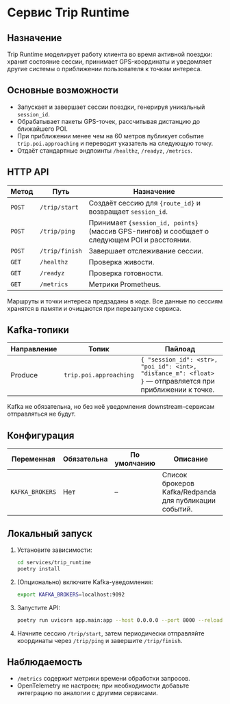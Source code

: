 # Сервис Trip Runtime

## Назначение
Trip Runtime моделирует работу клиента во время активной поездки: хранит состояние сессии, принимает GPS-координаты и уведомляет другие системы о приближении пользователя к точкам интереса.

## Основные возможности
- Запускает и завершает сессии поездки, генерируя уникальный `session_id`.
- Обрабатывает пакеты GPS-точек, рассчитывая дистанцию до ближайшего POI.
- При приближении менее чем на 60 метров публикует событие `trip.poi.approaching` и переводит указатель на следующую точку.
- Отдаёт стандартные эндпоинты `/healthz`, `/readyz`, `/metrics`.

## HTTP API
| Метод | Путь | Назначение |
| --- | --- | --- |
| `POST` | `/trip/start` | Создаёт сессию для `{route_id}` и возвращает `session_id`. |
| `POST` | `/trip/ping` | Принимает `{session_id, points}` (массив GPS-пингов) и сообщает о следующем POI и расстоянии. |
| `POST` | `/trip/finish` | Завершает отслеживание сессии. |
| `GET` | `/healthz` | Проверка живости. |
| `GET` | `/readyz` | Проверка готовности. |
| `GET` | `/metrics` | Метрики Prometheus. |

Маршруты и точки интереса предзаданы в коде. Все данные по сессиям хранятся в памяти и очищаются при перезапуске сервиса.

## Kafka-топики
| Направление | Топик | Пайлоад |
| --- | --- | --- |
| Produce | `trip.poi.approaching` | `{ "session_id": <str>, "poi_id": <int>, "distance_m": <float> }` — отправляется при приближении к точке. |

Kafka не обязательна, но без неё уведомления downstream-сервисам отправляться не будут.

## Конфигурация
| Переменная | Обязательна | По умолчанию | Описание |
| --- | --- | --- | --- |
| `KAFKA_BROKERS` | Нет | – | Список брокеров Kafka/Redpanda для публикации событий. |

## Локальный запуск
1. Установите зависимости:
   ```bash
   cd services/trip_runtime
   poetry install
   ```
2. (Опционально) включите Kafka-уведомления:
   ```bash
   export KAFKA_BROKERS=localhost:9092
   ```
3. Запустите API:
   ```bash
   poetry run uvicorn app.main:app --host 0.0.0.0 --port 8000 --reload
   ```
4. Начните сессию `/trip/start`, затем периодически отправляйте координаты через `/trip/ping` и завершите `/trip/finish`.

## Наблюдаемость
- `/metrics` содержит метрики времени обработки запросов.
- OpenTelemetry не настроен; при необходимости добавьте интеграцию по аналогии с другими сервисами.
